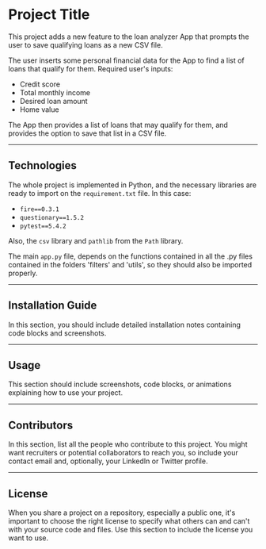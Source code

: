 # Project Title

This project adds a new feature to the loan analyzer App that prompts the user to save qualifying loans as a new CSV file.

The user inserts some personal financial data for the App to find a list of loans that qualify for them. Required user's inputs:

* Credit score
* Total monthly income
* Desired loan amount
* Home value

The App then provides a list of loans that may qualify for them, and provides the option to save that list in a CSV file.

---

## Technologies

The whole project is implemented in Python, and the necessary libraries are ready to import on the ```requirement.txt``` file. In this case:

* ```fire==0.3.1```
* ```questionary==1.5.2```
* ```pytest==5.4.2```

Also, the ```csv``` library and ```pathlib``` from the ```Path``` library.

The main ```app.py``` file, depends on the functions contained in all the .py files contained in the folders 'filters' and 'utils', so they should also be imported properly.

---

## Installation Guide

In this section, you should include detailed installation notes containing code blocks and screenshots.

---

## Usage

This section should include screenshots, code blocks, or animations explaining how to use your project.

---

## Contributors

In this section, list all the people who contribute to this project. You might want recruiters or potential collaborators to reach you, so include your contact email and, optionally, your LinkedIn or Twitter profile.

---

## License

When you share a project on a repository, especially a public one, it's important to choose the right license to specify what others can and can't with your source code and files. Use this section to include the license you want to use.
